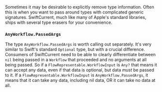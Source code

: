 Sometimes it may be desirable to explicitly remove type information. Often this is when you want to pass around types with complicated generic signatures. SwiftCurrent, much like many of Apple's standard libraries, ships with several type erasers for your convenience. 

### `AnyWorkflow.PassedArgs`
The type `AnyWorkflow.PassedArgs` is worth calling out separately. It's very similar to Swift's standard `Optional` type, but with a crucial difference. Consumers of SwiftCurrent need to be able to clearly differentiate between `nil` being passed in a `Workflow` that proceeded and no arguments at all being passed. So if a `FlowRepresentable.WorkflowInput` is `Any?` that means it can accept any data, even if that data is optional, but data *must* be passed to it. If a `FlowRepresentable.WorkflowInput` is `AnyWorkflow.PassedArgs`, it means that it can take any data, including nil data, OR it can take no data at all. 